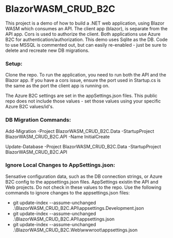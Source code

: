 # BlazorWASM_CRUD_B2C
This project is a demo of how to build a .NET web application, using Blazor WASM which consumes an API. The client app (blazor), is separate from the API app. Cors is used to authorize the client. Both applications use Azure B2C for authentication/authorization. This demo uses Sqlite as the DB. Code to use MSSQL is commented out, but can easily re-enabled - just be sure to delete and recreate new DB migrations.

### Setup:
Clone the repo. To run the application, you need to run both the API and the Blazor app. If you have a cors issue, ensure the port used in Startup.cs is the same as the port the client app is running on.

The Azure B2C settings are set in the appSettings.json files. This public repo does not include those values - set those values using your specific Azure B2C values/id's.

### DB Migration Commands:
Add-Migration -Project BlazorWASM_CRUD_B2C.Data -StartupProject BlazorWASM_CRUD_B2C.API -Name InitialCreate

Update-Database -Project BlazorWASM_CRUD_B2C.Data -StartupProject BlazorWASM_CRUD_B2C.API

### Ignore Local Changes to AppSettings.json:
Sensative configuration data, such as the DB connection strings, or Azure B2C config to the appsettings.json files. AppSettings existin the API and Web projects. Do not check in these values to the repo. Use the following commands to ignore changes to the appsettings.json files:
 - git update-index --assume-unchanged .\BlazorWASM_CRUD_B2C.API\appsettings.Development.json
 - git update-index --assume-unchanged .\BlazorWASM_CRUD_B2C.API\appsettings.json            
 - git update-index --assume-unchanged .\BlazorWASM_CRUD_B2C.Web\wwwroot\appsettings.json
